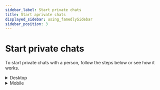 ```yaml
---
sidebar_label: Start private chats
title: Start aprivate chats
displayed_sidebar: using_famedlySidebar
sidebar_position: 3
---
```


# Start private chats

To start private chats with a person, follow the steps below or see how it works.

    
<details>
<summary>Desktop</summary>

1. Click on the Start Chat button in the top left corner.
2. Click on **Start Chat**.
3. Click on the person name you want to start a private chat with.
4. Click **Start Chat** or **Open Chat**

</details>

   
<details>
<summary>Mobile</summary>

1. Tap **Chats** at the bottom of the screen.
2. Tap the **+New** button at the bottom right of your screen.
3. Tap on the person name you want to start a private chat with.
4. Tap on **💬.**

</details>